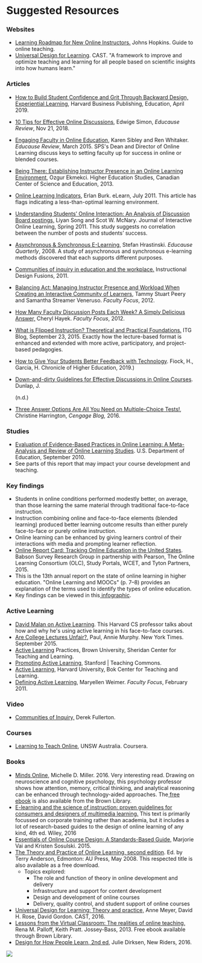 # Suggested Resources

### Websites

* [Learning Roadmap for New Online Instructors.](https://ep.jhu.edu/faculty/learning-roadmap-for-new-online-instructors) Johns Hopkins. Guide to online teaching.
* [Universal Design for Learning](http://www.cast.org/our-work/about-udl.html). CAST. "A framework to improve and optimize teaching and learning for all people based on scientific insights into how humans learn."

### **Articles**

* [How to Build Student Confidence and Grit Through Backward Design, Experiential Learning](https://hbsp.harvard.edu/how-to-build-student-confidence-and-grit-through-backward-design-experiential-learning/?cid=Email%7CEloqua%7CA6+Student+Confidence+April+2019%7C241843%7CProduct+specific%7CTeaching-tips%7CArticle%7C201904301443), Harvard Business Publishing, Education, April 2019.
* [10 Tips for Effective Online Discussions,](https://er.educause.edu/blogs/2018/11/10-tips-for-effective-online-discussions?utm_source=Informz&utm_medium=Email&utm_campaign=ER#_zstnsCg1_zlcnVM5) Edwige Simon, _Educause Review_, Nov 21, 2018.
* [Engaging Faculty in Online Education](http://er.educause.edu/articles/2015/3/engaging-faculty-in-online-education), Karen Sibley and Ren Whitaker. _Educause Review_, March 2015. SPS's Dean and Director of Online Learning discuss keys to setting faculty up for success in online or blended courses.
* [Being There: Establishing Instructor Presence in an Online Learning Environment](http://www.ccsenet.org/journal/index.php/hes/article/view/24246/15518), Ozgur Ekmekci. Higher Education Studies, Canadian Center of Science and Education, 2013.
* [Online Learning Indicators](http://elearnmag.acm.org/archive.cfm?aid=2001334), Erlan Burk. eLearn, July 2011. This article has flags indicating a less-than-optimal learning environment.  
* [Understanding Students’ Online Interaction: An Analysis of Discussion Board postings,](http://www.ncolr.org/jiol/issues/pdf/10.1.1.pdf) Liyan Song and Scot W. McNary. Journal of Interactive Online Learning, Spring 2011. This study suggests no correlation between the number of posts and students’ success.
* [Asynchronous & Synchronous E-Learning,](http://net.educause.edu/ir/library/pdf/EQM0848.pdf) Stefan Hrastinski. _Educause Quarterly_, 2008. A study of asynchronous and synchronous e-learning methods discovered that each supports different purposes.
* [Communities of inquiry in education and the workplace.](https://instructionaldesignfusions.wordpress.com/2011/09/06/communities-of-inquiry-in-education-and-the-workplace/) Instructional Design Fusions, 2011.
* [Balancing Act: Managing Instructor Presence and Workload When Creating an Interactive Community of Learners](http://www.facultyfocus.com/articles/online-education/balancing-act-managing-instructor-presence-and-workload-when-creating-an-interactive-community-of-learners/), Tammy Stuart Peery and Samantha Streamer Veneruso. _Faculty Focus_, 2012.
* [How Many Faculty Discussion Posts Each Week? A Simply Delicious Answer,](http://www.facultyfocus.com/articles/online-education/how-many-faculty-discussion-posts-each-week-a-simply-delicious-answer/) Cheryl Hayek. _Faculty Focus_, 2012.
* [What is Flipped Instruction? Theoretical and Practical Foundations.](http://blogs.brown.edu/itg/2015/09/what-is-flipped-instruction-theoretical-and-practical-foundations/#more-1054) ITG Blog, September 23, 2015. Exactly how the lecture-based format is enhanced and extended with more active, participatory, and project-based pedagogies.
* [How to Give Your Students Better Feedback with Technology](https://www.chronicle.com/interactives/20191108-Advice-Feedback?cid=wsinglestory_hp_1a). Fiock, H., Garcia, H. Chronicle of Higher Education, 2019.\)   
* [Down-and-dirty Guidelines for Effective Discussions in Online Courses](https://www.academia.edu/3014998/Down-and-dirty_Guidelines_for_Effective_Discussions_in_Online_Courses). Dunlap, J.

   \(n.d.\)

* [Three Answer Options Are All You Need on Multiple-Choice Tests!](https://blog.cengage.com/three-answer-options-are-all-you-need-on-multiple-choice-tests/), Christine Harrington, _Cengage Blog,_ 2016. 

### Studies

* [Evaluation of Evidence-Based Practices in Online Learning: A Meta-Analysis and Review of Online Learning Studies](http://www2.ed.gov/rschstat/eval/tech/evidence-based-practices/finalreport.pdf). U.S. Department of Education, September 2010.
* See parts of this report that may impact your course development and teaching.

### Key findings

* Students in online conditions performed modestly better, on average, than those learning the same material through traditional face-to-face instruction.
* Instruction combining online and face-to-face elements \(blended learning\) produced better learning outcome results than either purely face-to-face or purely online instruction.  
* Online learning can be enhanced by giving learners control of their interactions with media and prompting learner reflection.
* [Online Report Card: Tracking Online Education in the United States](http://onlinelearningsurvey.com/reports/onlinereportcard.pdf). Babson Survey Research Group in partnership with Pearson, The Online Learning Consortium \(OLC\), Study Portals, WCET, and Tyton Partners, 2015.
* This is the 13th annual report on the state of online learning in higher education. "Online Learning and MOOCs" \(p. 7–8\) provides an explanation of the terms used to identify the types of online education.
* Key findings can be viewed in this[ infographic](https://canvas.brown.edu/courses/1073287/files/60976446/download?wrap=1).

### Active Learning

* [David Malan on Active Learning](https://vimeo.com/19790662). This Harvard CS professor talks about how and why he's using active learning in his face-to-face courses.
* [Are College Lectures Unfair?](http://www.nytimes.com/2015/09/13/opinion/sunday/are-college-lectures-unfair.html?_r=2), Paul, Annie Murphy. New York Times. September 2015.
* [Active Learning](https://www.brown.edu/about/administration/sheridan-center/teaching-learning/effective-classroom-practices/active-learning) Practices, Brown University, Sheridan Center for Teaching and Learning.
* [Promoting Active Learning](https://teachingcommons.stanford.edu/resources/learning-resources/promoting-active-learning), Stanford \| Teaching Commons.
* [Active Learning](http://bokcenter.harvard.edu/active-learning), Harvard University, Bok Center for Teaching and Learning.
* [Defining Active Learning](http://www.facultyfocus.com/articles/teaching-professor-blog/defining-active-learning/), Maryellen Weimer. _Faculty Focus_, February 2011.

### Video

* [Communities of Inquiry,](https://www.youtube.com/watch?v=IXl-mkopx5o) Derek Fullerton.  

### Courses

* [Learning to Teach Online](https://www.coursera.org/course/ltto), UNSW Australia. Coursera.

### Books

* [Minds Online,](http://www.amazon.com/Minds-Online-Teaching-Effectively-Technology/dp/0674660021?ie=UTF8&keywords=minds%20online&qid=1461080799&ref_=sr_1_1&s=books&sr=1-1) Michelle D. Miller. 2016. Very interesting read. Drawing on neuroscience and cognitive psychology, this psychology professor shows how attention, memory, critical thinking, and analytical reasoning can be enhanced through technology-aided approaches. The[ free ebook](http://web.b.ebscohost.com.revproxy.brown.edu/ehost/detail/detail?sid=5367bda0-eb4a-46f6-bfef-2c2625e8da2e%40sessionmgr114&vid=0&hid=105&bdata=JnNpdGU9ZWhvc3QtbGl2ZQ%3d%3d&preview=false#AN=868677&db=e000xna) is also available from the Brown Library.
* [E-learning and the science of instruction: proven guidelines for consumers and designers of multimedia learning.](http://www.amazon.com/Learning-Science-Instruction-Guidelines-Multimedia/dp/1119158664/ref=dp_ob_title_bk) This text is primarily focussed on corporate training rather than academia, but it includes a lot of research-based guides to the design of online learning of any kind, 4th ed. Wiley, 2016
* [Essentials of Online Course Design: A Standards-Based Guide,](http://www.amazon.com/Essentials-Online-Course-Design-Standards-Based/dp/1138780162/ref=sr_1_1?s=books&ie=UTF8&qid=1461081428&sr=1-1&keywords=Essentials+of+online+course+design+%3A+a+standards-based+guide) Marjorie Vai and Kristen Sosulski. 2015.
* [The Theory and Practice of Online Learning, second edition](http://www.aupress.ca/index.php/books/120146). Ed. by Terry Anderson, Edmonton: AU Press, May 2008. This respected title is also available as a free download.
  * Topics explored:
    * The role and function of theory in online development and delivery
    * Infrastructure and support for content development
    * Design and development of online courses
    * Delivery, quality control, and student support of online courses
* [Universal Design for Learning: Theory and practice,](http://www.amazon.com/Universal-Design-Learning-Theory-Practice/dp/0989867404/) Anne Meyer, David H. Rose, David Gordon. CAST, 2016.
* [Lessons from the Virtual Classroom: The realities of online teaching,](http://site.ebrary.com.revproxy.brown.edu/lib/brown/detail.action?docID=10716614) Rena M. Palloff, Keith Pratt. Jossey-Bass, 2013. Free ebook available through Brown Library.
* [Design for How People Learn, 2nd ed,](https://www.pearson.com/us/higher-education/program/Dirksen-Design-for-How-People-Learn-2nd-Edition/PGM112409.html) Julie Dirksen, New Riders, 2016.

![](https://lh4.googleusercontent.com/369u8GEZzvc2eQzJXE-idAHZq1UfErdLEi0bBE8HkucNBNMdK4xpSQbz9RZ21WZpGNZgaMX5OKy6tow_zp96tfFCzO5cYDCXqGRNmaD_1Jb3n5BgkrU3k0frphPOnRbI08TSVLfe)

